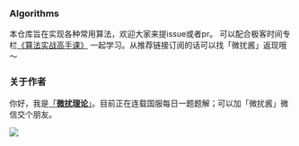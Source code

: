 ### Algorithms
本仓库旨在实现各种常用算法，欢迎大家来提issue或者pr。
可以配合极客时间专栏[《算法实战高手课》](https://time.geekbang.org/column/intro/100100901?code=I%252F1%252FovCrth0wXifam7LWC3eGnJy9VdcYcfWACA1NG%252Fk%253D&utm_term=SPoster&page=A) 一起学习。从推荐链接订阅的话可以找「微扰酱」返现哦～ 

### 关于作者
你好，我是[「**微扰理论**」](https://leetcode-cn.com/u/wfnuser/)。目前正在连载国服每日一题题解；可以加「微扰酱」微信交个朋友。

![](https://gitee.com/wfnuser/img/raw/master/perturbation.png)
